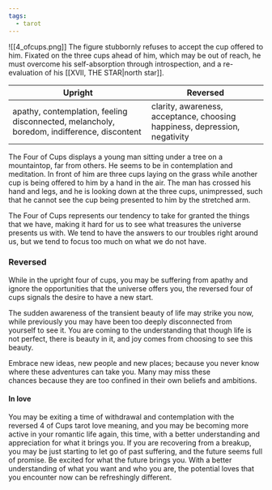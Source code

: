 ```yaml
---
tags:
  - tarot
---
```

![[4_ofcups.png]]
The figure stubbornly refuses to accept the cup offered to him. Fixated on the three cups ahead of him, which may be out of reach, he must overcome his self-absorption through introspection, and a re-evaluation of his [[XVII, THE STAR|north star]].



| Upright                                                                                    | Reversed                                                                   |
| ------------------------------------------------------------------------------------------ | -------------------------------------------------------------------------- |
| apathy, contemplation, feeling disconnected, melancholy, boredom, indifference, discontent | clarity, awareness, acceptance, choosing happiness, depression, negativity |

The Four of Cups displays a young man sitting under a tree on a mountaintop, far from others. He seems to be in contemplation and meditation. In front of him are three cups laying on the grass while another cup is being offered to him by a hand in the air. The man has crossed his hand and legs, and he is looking down at the three cups, unimpressed, such that he cannot see the cup being presented to him by the stretched arm.

The Four of Cups represents our tendency to take for granted the things that we have, making it hard for us to see what treasures the universe presents us with. We tend to have the answers to our troubles right around us, but we tend to focus too much on what we do not have.


### Reversed
While in the upright four of cups, you may be suffering from apathy and ignore the opportunities that the universe offers you, the reversed four of cups signals the desire to have a new start.

The sudden awareness of the transient beauty of life may strike you now, while previously you may have been too deeply disconnected from yourself to see it. You are coming to the understanding that though life is not perfect, there is beauty in it, and joy comes from choosing to see this beauty.

Embrace new ideas, new people and new places; because you never know where these adventures can take you. Many may miss these chances because they are too confined in their own beliefs and ambitions.

#### In love
You may be exiting a time of withdrawal and contemplation with the reversed 4 of Cups tarot love meaning, and you may be becoming more active in your romantic life again, this time, with a better understanding and appreciation for what it brings you. If you are recovering from a breakup, you may be just starting to let go of past suffering, and the future seems full of promise. Be excited for what the future brings you. With a better understanding of what you want and who you are, the potential loves that you encounter now can be refreshingly different.
